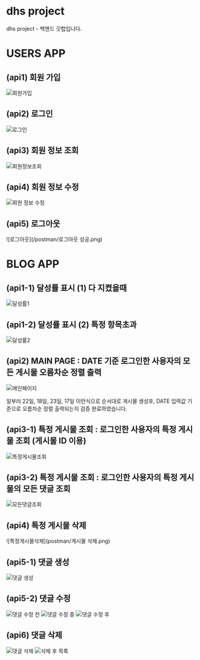 # dhs project

dhs project - 백엔드 깃헙입니다.

# USERS APP
## (api1) 회원 가입 
![회원가입](/postman/회원가입.png)  

## (api2) 로그인
![로그인](/postman/로그인.png)  

## (api3) 회원 정보 조회
![회원정보조회](/postman/회원정보조회.png)  

## (api4) 회원 정보 수정
![회원 정보 수정](/postman/회원정보수정.png)  

## (api5) 로그아웃
![로그아웃](/postman/로그아웃 성공.png)

# BLOG APP
## (api1-1) 달성률 표시 (1) 다 지켰을때
![달성률1](postman/ALL.png)

## (api1-2) 달성률 표시 (2) 특정 항목초과
![달성률2](postman/LESS.png)

## (api2) MAIN PAGE : DATE 기준 로그인한 사용자의 모든 게시물 오름차순 정렬 출력
![메인페이지](postman/메인페이지.png)

일부러 22일, 18일, 23일, 17일 이런식으로 순서대로 게시물 생성후, DATE 입력값 기준으로 오름차순 정렬 출력되는지 검증 완료하였습니다.

## (api3-1) 특정 게시물 조회 : 로그인한 사용자의 특정 게시물 조회 (게시물 ID 이용)
![특정게시물조회](postman/특정게시물조회(id값).png)

## (api3-2) 특정 게시물 조회 : 로그인한 사용자의 특정 게시물의 모든 댓글 조회
![모든댓글조회](postman/모든댓글조회.png)

## (api4) 특정 게시물 삭제
![특정게시물삭제](postman/게시물 삭제.png)

## (api5-1) 댓글 생성
![댓글 생성](/InHelion-BE/postman/%EB%8C%93%EA%B8%80%20%EC%83%9D%EC%84%B1.pngp)

## (api5-2) 댓글 수정
![댓글 수정 전](/InHelion-BE/postman/%EB%8C%93%EA%B8%80%20%EC%88%98%EC%A0%95%20%EC%A0%84.png)
![댓글 수정 중](/InHelion-BE/postman/%EB%8C%93%EA%B8%80%20%EC%88%98%EC%A0%95%20%EC%A4%91.png)
![댓글 수정 후](/InHelion-BE/postman/%EB%8C%93%EA%B8%80%20%EC%88%98%EC%A0%95%20%ED%9B%84.png)

## (api6) 댓글 삭제
![댓글 삭제](/InHelion-BE/postman/%EC%82%AD%EC%A0%9C.png)
![삭제 후 목록](/InHelion-BE/postman/%EC%82%AD%EC%A0%9C%20%ED%9B%84%20%EB%AA%A9%EB%A1%9D.png)



